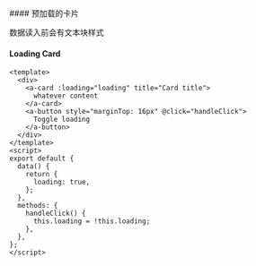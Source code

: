 <cn>
#### 预加载的卡片 

数据读入前会有文本块样式
</cn>
<us>
#### Loading Card
</us>

```tpl
<template>
  <div>
    <a-card :loading="loading" title="Card title">
      whatever content
    </a-card>
    <a-button style="marginTop: 16px" @click="handleClick">
      Toggle loading
    </a-button>
  </div>
</template>
<script>
export default {
  data() {
    return {
      loading: true,
    };
  },
  methods: {
    handleClick() {
      this.loading = !this.loading;
    },
  },
};
</script>
```